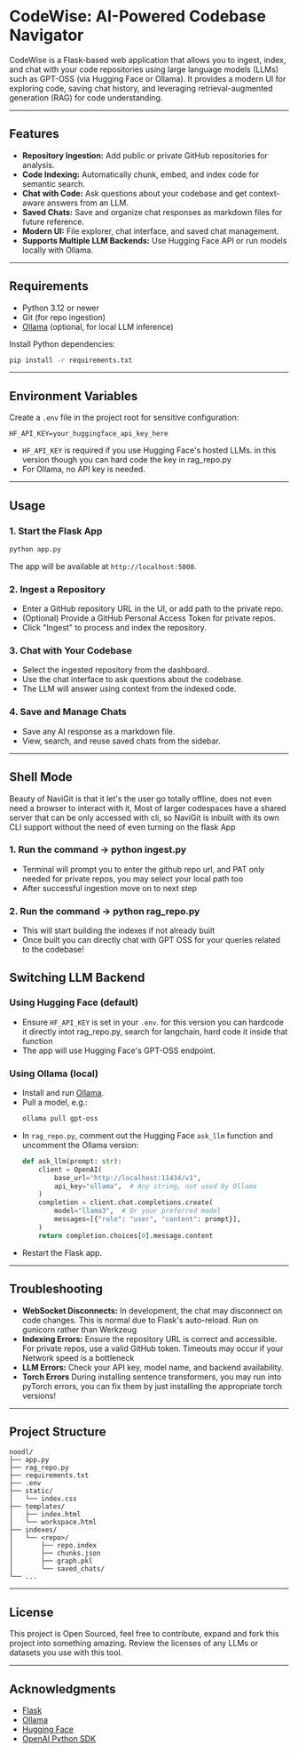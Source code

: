 # CodeWise: AI-Powered Codebase Navigator

CodeWise is a Flask-based web application that allows you to ingest, index, and chat with your code repositories using large language models (LLMs) such as GPT-OSS (via Hugging Face or Ollama). It provides a modern UI for exploring code, saving chat history, and leveraging retrieval-augmented generation (RAG) for code understanding.

---

## Features

- **Repository Ingestion:** Add public or private GitHub repositories for analysis.
- **Code Indexing:** Automatically chunk, embed, and index code for semantic search.
- **Chat with Code:** Ask questions about your codebase and get context-aware answers from an LLM.
- **Saved Chats:** Save and organize chat responses as markdown files for future reference.
- **Modern UI:** File explorer, chat interface, and saved chat management.
- **Supports Multiple LLM Backends:** Use Hugging Face API or run models locally with Ollama.

---

## Requirements

- Python 3.12 or newer
- Git (for repo ingestion)
- [Ollama](https://ollama.com/) (optional, for local LLM inference)

Install Python dependencies:

```bash
pip install -r requirements.txt
```

---

## Environment Variables

Create a `.env` file in the project root for sensitive configuration:

```
HF_API_KEY=your_huggingface_api_key_here
```

- `HF_API_KEY` is required if you use Hugging Face's hosted LLMs. in this version though you can hard code the key in rag_repo.py
- For Ollama, no API key is needed.

---

## Usage

### 1. Start the Flask App

```bash
python app.py
```

The app will be available at `http://localhost:5000`.

### 2. Ingest a Repository

- Enter a GitHub repository URL in the UI, or add path to the private repo.
- (Optional) Provide a GitHub Personal Access Token for private repos.
- Click "Ingest" to process and index the repository.

### 3. Chat with Your Codebase

- Select the ingested repository from the dashboard.
- Use the chat interface to ask questions about the codebase.
- The LLM will answer using context from the indexed code.

### 4. Save and Manage Chats

- Save any AI response as a markdown file.
- View, search, and reuse saved chats from the sidebar.

---

## Shell Mode

Beauty of NaviGit is that it let's the user go totally offline, does not even need a browser to interact with it, Most of larger codespaces have a shared server that can be only accessed with cli, so NaviGit is inbuilt with its own CLI support without the need of even turning on the flask App

### 1. Run the command -> python ingest.py

- Terminal will prompt you to enter the github repo url, and PAT only needed for private repos, you may select your local path too
- After successful ingestion move on to next step

### 2. Run the command -> python rag_repo.py

- This will start building the indexes if not already built
- Once built you can directly chat with GPT OSS for your queries related to the codebase!



## Switching LLM Backend

### Using Hugging Face (default)

- Ensure `HF_API_KEY` is set in your `.env`. for this version you can hardcode it directly intot rag_repo.py, search for langchain, hard code it inside that function
- The app will use Hugging Face's GPT-OSS endpoint.

### Using Ollama (local)

- Install and run [Ollama](https://ollama.com/).
- Pull a model, e.g.:
  ```bash
  ollama pull gpt-oss
  ```
- In `rag_repo.py`, comment out the Hugging Face `ask_llm` function and uncomment the Ollama version:
    ```python
    def ask_llm(prompt: str):
        client = OpenAI(
            base_url="http://localhost:11434/v1",
            api_key="ollama",  # Any string, not used by Ollama
        )
        completion = client.chat.completions.create(
            model="llama3",  # Or your preferred model
            messages=[{"role": "user", "content": prompt}],
        )
        return completion.choices[0].message.content
    ```
- Restart the Flask app.

---

## Troubleshooting

- **WebSocket Disconnects:** In development, the chat may disconnect on code changes. This is normal due to Flask's auto-reload. Run on gunicorn rather than Werkzeug
- **Indexing Errors:** Ensure the repository URL is correct and accessible. For private repos, use a valid GitHub token. Timeouts may occur if your Network speed is a bottleneck
- **LLM Errors:** Check your API key, model name, and backend availability.
- **Torch Errors** During installing sentence transformers, you may run into pyTorch errors, you can fix them by just installing the appropriate torch versions!
---

## Project Structure

```
noodl/
├── app.py
├── rag_repo.py
├── requirements.txt
├── .env
├── static/
│   └── index.css
├── templates/
│   ├── index.html
│   └── workspace.html
├── indexes/
│   └── <repo>/
│       ├── repo.index
│       ├── chunks.json
│       ├── graph.pkl
│       └── saved_chats/
└── ...
```

---

## License

This project is Open Sourced, feel free to contribute, expand and fork this project into something amazing. Review the licenses of any LLMs or datasets you use with this tool.

---

## Acknowledgments

- [Flask](https://flask.palletsprojects.com/)
- [Ollama](https://ollama.com/)
- [Hugging Face](https://huggingface.co/)
- [OpenAI Python SDK](https://github.com/openai/openai-python)
